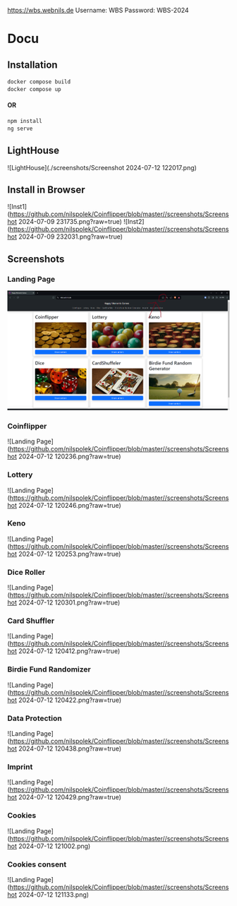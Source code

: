 https://wbs.webnils.de
Username: WBS
Password: WBS-2024

# Docu

## Installation

```bash
docker compose build
docker compose up
```
#### OR

```bash
npm install
ng serve
```

## LightHouse
![LightHouse](./screenshots/Screenshot 2024-07-12 122017.png)

## Install in Browser
![Inst1](https://github.com/nilspolek/Coinflipper/blob/master//screenshots/Screenshot 2024-07-09 231735.png?raw=true)
![Inst2](https://github.com/nilspolek/Coinflipper/blob/master//screenshots/Screenshot 2024-07-09 232031.png?raw=true)


## Screenshots

### Landing Page
![https://github.com/nilspolek/Coinflipper/screenshots/Screenshot 2024-07-12 120230.png?raw=true](https://github.com/nilspolek/Coinflipper/blob/master/screenshots/Screenshot%202024-07-09%20231735.png?raw=true)
### Coinflipper
![Landing Page](https://github.com/nilspolek/Coinflipper/blob/master//screenshots/Screenshot 2024-07-12 120236.png?raw=true)
### Lottery
![Landing Page](https://github.com/nilspolek/Coinflipper/blob/master//screenshots/Screenshot 2024-07-12 120246.png?raw=true)
### Keno
![Landing Page](https://github.com/nilspolek/Coinflipper/blob/master//screenshots/Screenshot 2024-07-12 120253.png?raw=true)
### Dice Roller
![Landing Page](https://github.com/nilspolek/Coinflipper/blob/master//screenshots/Screenshot 2024-07-12 120301.png?raw=true)
### Card Shuffler
![Landing Page](https://github.com/nilspolek/Coinflipper/blob/master//screenshots/Screenshot 2024-07-12 120412.png?raw=true)
### Birdie Fund Randomizer
![Landing Page](https://github.com/nilspolek/Coinflipper/blob/master//screenshots/Screenshot 2024-07-12 120422.png?raw=true)
### Data Protection
![Landing Page](https://github.com/nilspolek/Coinflipper/blob/master//screenshots/Screenshot 2024-07-12 120438.png?raw=true)
### Imprint
![Landing Page](https://github.com/nilspolek/Coinflipper/blob/master//screenshots/Screenshot 2024-07-12 120429.png?raw=true)
### Cookies
![Landing Page](https://github.com/nilspolek/Coinflipper/blob/master//screenshots/Screenshot 2024-07-12 121002.png)
### Cookies consent
![Landing Page](https://github.com/nilspolek/Coinflipper/blob/master//screenshots/Screenshot 2024-07-12 121133.png)
